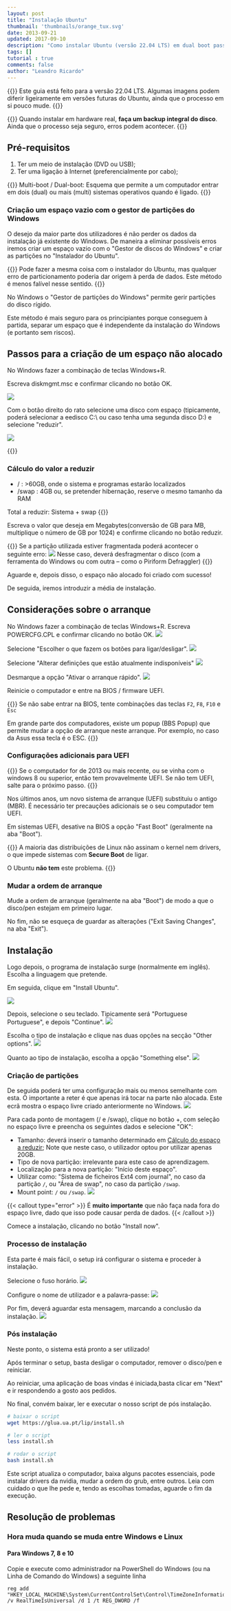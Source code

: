 ```yaml
---
layout: post
title: "Instalação Ubuntu"
thumbnail: 'thumbnails/orange_tux.svg'
date: 2013-09-21
updated: 2017-09-10
description: "Como instalar Ubuntu (versão 22.04 LTS) em dual boot passo a passo."
tags: []
tutorial : true
comments: false
author: "Leandro Ricardo"
---
```


<!--TODO: make adequate warning-->
{{<callout type="warning">}}
Este guia está feito para a versão 22.04 LTS. 
Algumas imagens podem diferir ligeiramente em versões futuras do Ubuntu, ainda que o processo em si pouco mude.
{{</callout>}}

{{<callout type="warning">}}
Quando instalar em hardware real, **faça um backup integral do disco**.
Ainda que o processo seja seguro, erros podem acontecer.
{{</callout>}}

## Pré-requisitos
1. Ter um meio de instalação (DVD ou USB);
2. Ter uma ligação à Internet (preferencialmente por cabo);
<!--3. Em caso de desejar dual boot é obrigatório o particionamento prévio do disco;-->

{{<callout type="info">}}
Multi-boot / Dual-boot: Esquema que permite a um computador entrar em dois (dual) ou mais (multi) sistemas operativos quando é ligado.
{{</callout>}}

### Criação um espaço vazio com o gestor de partições do Windows 

O desejo da maior parte dos utilizadores é não perder os dados da instalação já existente do Windows. De maneira a eliminar possíveis erros iremos criar um espaço vazio com o "Gestor de discos do Windows" e criar as partições no "Instalador do Ubuntu".

{{<callout type="warn">}}
Pode fazer a mesma coisa com o instalador do Ubuntu, mas qualquer erro de particionamento poderia dar origem à perda de dados. 
Este método é menos falível nesse sentido.
{{</callout>}}

No Windows o "Gestor de partições do Windows" permite gerir partições do disco rígido.

Este método é mais seguro para os principiantes porque conseguem à partida, separar um espaço que é independente da instalação do Windows (e portanto sem riscos).

## Passos para a criação de um espaço não alocado 

No Windows fazer a combinação de teclas Windows+R.

Escreva diskmgmt.msc e confirmar clicando no botão OK.

![](img/disk_1.png)

Com o botão direito do rato selecione uma disco com espaço (tipicamente, poderá selecionar a eedisco C:\ ou  caso tenha uma segunda disco D:\) e selecione "reduzir".

![](img/disk_2.png)

{{<callout type="info">}}
### Cálculo do valor a reduzir
+ / : >60GB, onde o sistema e programas estarão localizados
+ /swap : 4GB ou, se pretender hibernação, reserve o mesmo tamanho da RAM
<!--+ /home : tamanho à discrição, equivalente à pasta pessoal no windows-->

Total a reduzir: Sistema + swap
{{</callout>}}

Escreva o valor que deseja em Megabytes(conversão de GB para MB, multiplique o número de GB por 1024) e confirme clicando no botão reduzir.

{{<callout type="warn">}}
Se a partição utilizada estiver fragmentada poderá acontecer o seguinte erro:
![](img/disk_3.png)
Nesse caso, deverá desfragmentar o disco (com a ferramenta do Windows ou com outra – como o Piriform Defraggler)
{{</callout>}}

Aguarde e, depois disso, o espaço não alocado foi criado com sucesso!

De seguida, iremos introduzir a média de instalação.

## Considerações sobre o arranque
No Windows fazer a combinação de teclas Windows+R.
Escreva POWERCFG.CPL e confirmar clicando no botão OK.
![](img/1.png)

Selecione "Escolher o que fazem os botões para ligar/desligar".
![](img/2.png)

Selecione "Alterar definições que estão atualmente indisponíveis"
![](img/3.png)

Desmarque a opção "Ativar o arranque rápido".
![](img/4.png)

Reinicie o computador e entre na BIOS / firmware UEFI.

{{<callout type="info">}}
Se não sabe entrar na BIOS, tente combinações das teclas `F2`, `F8`, `F10` e `Esc`

Em grande parte dos computadores, existe um popup (BBS Popup) que permite mudar a opção de arranque neste arranque. Por exemplo, no caso da Asus essa tecla é o ESC.
{{</callout>}}

### Configurações adicionais para UEFI

{{<callout type="info">}}
Se o computador for de 2013 ou mais recente, ou se vinha com o windows 8 ou superior, então tem provavelmente UEFI. Se não tem UEFI, salte para o próximo passo. 
{{</callout>}}

Nos últimos anos, um novo sistema de arranque (UEFI) substituiu o antigo (MBR). É necessário ter precauções adicionais se o seu computador tem UEFI.

Em sistemas UEFI, desative na BIOS a opção "Fast Boot" (geralmente na aba "Boot").

{{<callout type="info">}}
A maioria das distribuições de Linux não assinam o kernel nem drivers, o que impede sistemas com **Secure Boot** de ligar.

O Ubuntu **não tem** este problema.
{{</callout>}}

### Mudar a ordem de arranque
Mude a ordem de arranque (geralmente na aba "Boot") de modo a que o disco/pen estejam em primeiro lugar.

No fim, não se esqueça de guardar as alterações ("Exit Saving Changes", na aba "Exit").

## Instalação
Logo depois, o programa de instalação surge (normalmente em inglês). Escolha a linguagem que pretende.

Em seguida, clique em "Install Ubuntu".

![](img/install_1.png)

Depois, selecione o seu teclado. Tipicamente será "Portuguese Portuguese", e depois "Continue".
![](img/install_kb.png)

Escolha o tipo de instalação e clique nas duas opções na secção "Other options".
![](img/install_2.png)

Quanto ao tipo de instalação, escolha a opção "Something else".
![](img/part_0.png)

### Criação de partições
De seguida poderá ter uma configuração mais ou menos semelhante com esta. O importante a reter é que apenas irá tocar na parte não alocada.
Este ecrã mostra o espaço livre criado anteriormente no Windows.
![](img/part_1.png)

Para cada ponto de montagem (/ e /swap), clique no botão +, com seleção no espaço livre e preencha os seguintes dados e selecione "OK":
+ Tamanho: deverá inserir o tamanho determinado em [Cálculo do espaço a reduzir](#passos-para-a-criação-de-um-espaço-não-alocado); Note que neste caso, o utilizador optou por utilizar apenas 20GB.
+ Tipo de nova partição: irrelevante para este caso de aprendizagem.
+ Localização para a nova partição: "Início deste espaço".
+ Utilizar como: "Sistema de ficheiros Ext4 com journal", no caso da partição `/`, ou "Área de swap", no caso da partição `/swap`.
+ Mount point: `/` ou `/swap`.
![](img/part_2.png)

{{< callout type="error" >}}
É **muito importante** que não faça nada fora do espaço livre, dado que isso pode causar perda de dados.
{{< /callout >}}

Comece a instalação, clicando no botão "Install now".

### Processo de instalação
Esta parte é mais fácil, o setup irá configurar o sistema e proceder à instalação.

Selecione o fuso horário.
![](img/install_3.png)

Configure o nome de utilizador e a palavra-passe:
![](img/install_5.png)

Por fim, deverá aguardar esta mensagem, marcando a conclusão da instalação.
![](img/install_6.png)

### Pós instalação

Neste ponto, o sistema está pronto a ser utilizado!

Após terminar o setup, basta desligar o computador, remover o disco/pen e reiniciar.

Ao reiniciar, uma aplicação de boas vindas é iniciada,basta clicar em "Next" e ir respondendo a gosto aos pedidos.

No final, convém baixar, ler e executar o nosso script de pós instalação.

```sh
# baixar o script
wget https://glua.ua.pt/lip/install.sh

# ler o script
less install.sh

# rodar o script
bash install.sh
```

Este script atualiza o computador, baixa alguns pacotes essenciais, pode instalar drivers da nvidia, mudar a ordem do grub, entre outros.
Leia com cuidado o que lhe pede e, tendo as escolhas tomadas, aguarde o fim da execução.

## Resolução de problemas 
### Hora muda quando se muda entre Windows e Linux
#### Para Windows 7, 8 e 10
Copie e execute como administrador na PowerShell do Windows (ou na Linha de Comando do Windows) a seguinte linha

~~~powerhell
reg add "HKEY_LOCAL_MACHINE\System\CurrentControlSet\Control\TimeZoneInformation" /v RealTimeIsUniversal /d 1 /t REG_DWORD /f
~~~
